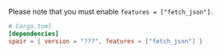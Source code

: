Please note that you must enable `features = ["fetch_json"]`.

```toml
# Cargo.toml
[dependencies]
spair = { version = "???", features = ["fetch_json"] }
```